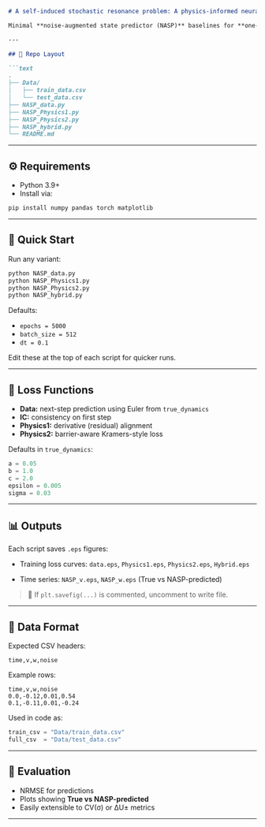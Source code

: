 ````markdown
# A self-induced stochastic resonance problem: A physics-informed neural network approach

Minimal **noise-augmented state predictor (NASP)** baselines for **one-step prediction** in the stochastic FitzHugh–Nagumo (FHN) model.

---

## 📁 Repo Layout

```text
.
├── Data/
│   ├── train_data.csv
│   └── test_data.csv
├── NASP_data.py
├── NASP_Physics1.py
├── NASP_Physics2.py
├── NASP_hybrid.py
└── README.md
````

---

## ⚙️ Requirements

* Python 3.9+
* Install via:

```bash
pip install numpy pandas torch matplotlib
```

---

## 🚀 Quick Start

Run any variant:

```bash
python NASP_data.py
python NASP_Physics1.py
python NASP_Physics2.py
python NASP_hybrid.py
```

Defaults:

* `epochs = 5000`
* `batch_size = 512`
* `dt = 0.1`

Edit these at the top of each script for quicker runs.

---

## 🧠 Loss Functions

* **Data:** next-step prediction using Euler from `true_dynamics`
* **IC:** consistency on first step
* **Physics1:** derivative (residual) alignment
* **Physics2:** barrier-aware Kramers-style loss

Defaults in `true_dynamics`:

```python
a = 0.05
b = 1.0
c = 2.0
epsilon = 0.005
sigma = 0.03
```

---

## 📊 Outputs

Each script saves `.eps` figures:

* Training loss curves:
  `data.eps`, `Physics1.eps`, `Physics2.eps`, `Hybrid.eps`

* Time series:
  `NASP_v.eps`, `NASP_w.eps` (True vs NASP-predicted)

> 🔧 If `plt.savefig(...)` is commented, uncomment to write file.

---

## 🧪 Data Format

Expected CSV headers:

```
time,v,w,noise
```

Example rows:

```csv
time,v,w,noise
0.0,-0.12,0.01,0.54
0.1,-0.11,0.01,-0.24
```

Used in code as:

```python
train_csv = "Data/train_data.csv"
full_csv  = "Data/test_data.csv"
```

---

## 🧠 Evaluation

* NRMSE for predictions
* Plots showing **True vs NASP-predicted**
* Easily extensible to CV(σ) or ΔU± metrics

---


